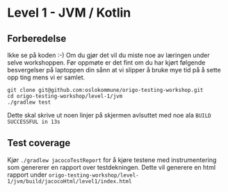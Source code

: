 Level 1 - JVM / Kotlin
======================

Forberedelse 
------------
Ikke se på koden :-) Om du gjør det vil du miste noe av læringen under
selve workshoppen. Før oppmøte er det fint om du har kjørt følgende besvergelser
på laptoppen din sånn at vi slipper å bruke mye tid på å sette opp ting mens vi
er samlet. 

    git clone git@github.com:oslokommune/origo-testing-workshop.git
    cd origo-testing-workshop/level-1/jvm
    ./gradlew test
    
Dette skal skrive ut noen linjer på skjermen avlsuttet med noe ala
`BUILD SUCCESSFUL in 13s`

Test coverage
-------------
Kjør `./gradlew jacocoTestReport` for å kjøre testene med instrumentering 
som genererer en rapport over testdekningen. Dette vil generere en html rapport
under `origo-testing-workshop/level-1/jvm/build/jacocoHtml/level1/index.html`  